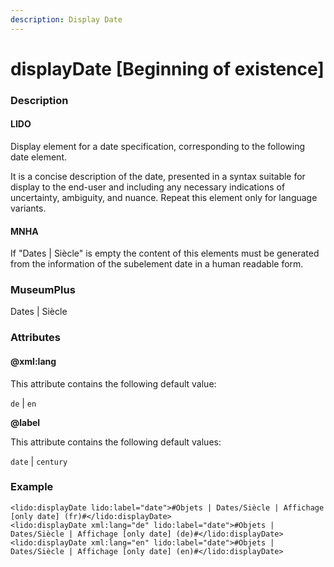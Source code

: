 ```yaml
---
description: Display Date
---
```


# displayDate \[Beginning of existence]

### Description

#### LIDO

Display element for a date specification, corresponding to the following date element.

It is a concise description of the date, presented in a syntax suitable for display to the end-user and including any necessary indications of uncertainty, ambiguity, and nuance. Repeat this element only for language variants.

#### MNHA

If "Dates | Siècle" is empty the content of this elements must be generated from the information of the subelement date in a human readable form.

### MuseumPlus

Dates | Siècle

### Attributes

#### @xml:lang

This attribute contains the following default value:

`de` | `en`

**@label**

This attribute contains the following default values:

`date` | `century`

### Example

```markup
<lido:displayDate lido:label="date">#Objets | Dates/Siècle | Affichage [only date] (fr)#</lido:displayDate>
<lido:displayDate xml:lang="de" lido:label="date">#Objets | Dates/Siècle | Affichage [only date] (de)#</lido:displayDate>
<lido:displayDate xml:lang="en" lido:label="date">#Objets | Dates/Siècle | Affichage [only date] (en)#</lido:displayDate>
```

